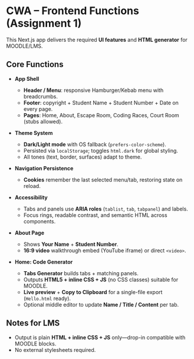 # CWA – Frontend Functions (Assignment 1)

This Next.js app delivers the required **UI features** and **HTML generator** for MOODLE/LMS.

## Core Functions

- **App Shell**

  - **Header / Menu**: responsive Hamburger/Kebab menu with breadcrumbs.
  - **Footer**: copyright + Student Name + Student Number + Date on every page.
  - **Pages**: Home, About, Escape Room, Coding Races, Court Room (stubs allowed).

- **Theme System**

  - **Dark/Light mode** with OS fallback (`prefers-color-scheme`).
  - Persisted via `localStorage`; toggles `html.dark` for global styling.
  - All tones (text, border, surfaces) adapt to theme.

- **Navigation Persistence**

  - **Cookies** remember the last selected menu/tab, restoring state on reload.

- **Accessibility**

  - Tabs and panels use **ARIA roles** (`tablist`, `tab`, `tabpanel`) and labels.
  - Focus rings, readable contrast, and semantic HTML across components.

- **About Page**

  - Shows **Your Name** + **Student Number**.
  - **16:9 video** walkthrough embed (YouTube iframe) or direct `<video>`.

- **Home: Code Generator**
  - **Tabs Generator** builds tabs + matching panels.
  - Outputs **HTML5 + inline CSS + JS** (no CSS classes) suitable for MOODLE.
  - **Live preview** + **Copy to Clipboard** for a single-file export (`Hello.html` ready).
  - Optional middle editor to update **Name / Title / Content** per tab.

## Notes for LMS

- Output is plain **HTML + inline CSS + JS** only—drop-in compatible with MOODLE blocks.
- No external stylesheets required.

